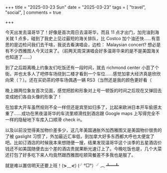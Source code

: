 +++
title = "2025-03-23 Sun"
date = "2025-03-23"
tags = [
    "travel",
    "social",
]
comments = true

+++

今天出发去温哥华了！好像是首次周日去温哥华，而且 11 点才出门，加完油到海关就 1 点多，碰到了我史上见过最短的海关排队，比 Costco 加个油还快……有意思的是边检问我们去干啥，我说去看演唱会，边检： Malaysian concert? 想必是有不少西雅图人今天过来了。（前两天周深演唱会好多温哥华来的是不是美国海关也知道了……）

到了之后距离晚上约象友们吃饭还有一段时间，就去 richmond center 小逛了个街。并也太多人了吧停车场绕到二楼才看到一个车位……感觉加拿大经济真是欣欣向荣（？）。还在买奶茶的停车场偶遇一辆 RS3（当然还是我的颜色更好看（

晚上跟两位象友首次见面，感觉把脸和形象对上号一顿饭的时间之后现在又弹回去变成她们各自头像的形象了！

在加拿大开车虽然规则不全一样但还是宾至如归多了，比起来欧洲日本开车偷感太重了……成功在黑夜温哥华的车流里顺滑找到酒店跟 Google maps 上写得完全不一样的隐秘地下车库入口顺滑 check in。

以及以前没觉得美加物价差多少，这几年美国通胀外加西雅图又是美国物价很贵的了被 gaslight 习惯了，外加最近汇率低，到加拿大好多东西都大呼也太便宜了吧。比如订酒店的时候我本来想随便一搜，结果发现温哥华这个淡季的五星酒店价钱还不如美国随便去出个差的酒店贵就果断光速订上了。今晚吃饭也是，几个大菜还打包了好多吃下来人均竟然跟西雅图吃顿简餐差不多我也是服了。

就是难以置信明天还要上班！(⋟﹏⋞) (╯°□°）╯︵ ┻━┻ 